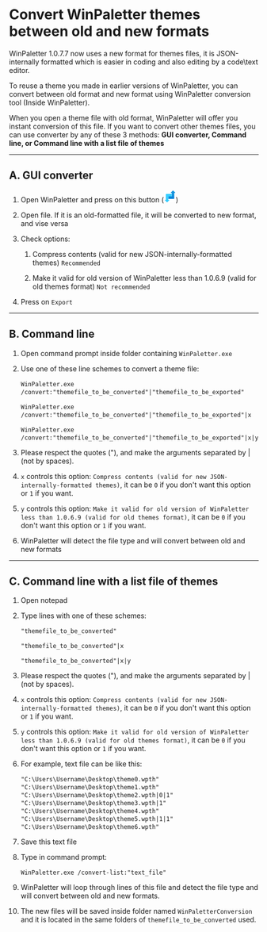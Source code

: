 # Convert WinPaletter themes between old and new formats

WinPaletter 1.0.7.7 now uses a new format for themes files, it is JSON-internally formatted which is easier in coding and also editing by a code\text editor.

To reuse a theme you made in earlier versions of WinPaletter, you can convert between old format and new format using WinPaletter conversion tool (Inside WinPaletter).

When you open a theme file with old format, WinPaletter will offer you instant conversion of this file. If you want to convert other themes files, you can use converter by any of these 3 methods: **GUI converter, Command line, or Command line with a list file of themes**

---

## A. GUI converter

1. Open WinPaletter and press on this button (![alt text](https://github.com/Abdelrhman-AK/WinPaletter/blob/master/Media/Mini-Icons/Converter.png?raw=true))

2. Open file. If it is an old-formatted file, it will be converted to new format, and vise versa

3. Check options:
   
   1. Compress contents (valid for new JSON-internally-formatted themes) `Recommended`
   
   2. Make it valid for old version of WinPaletter less than 1.0.6.9 (valid for old themes format) `Not recommended`

4. Press on `Export`

---

## B. Command line

1. Open command prompt inside folder containing `WinPaletter.exe`

2. Use one of these line schemes to convert a theme file:
   
   ```
   WinPaletter.exe /convert:"themefile_to_be_converted"|"themefile_to_be_exported"
   ```
   
   ```
   WinPaletter.exe /convert:"themefile_to_be_converted"|"themefile_to_be_exported"|x
   ```
   
   ```
   WinPaletter.exe /convert:"themefile_to_be_converted"|"themefile_to_be_exported"|x|y
   ```

3. Please respect the quotes ("), and make the arguments separated by | (not by spaces).

4. `x` controls this option: `Compress contents (valid for new JSON-internally-formatted themes)`, it can be `0` if you don't want this option or `1` if you want.

5. `y` controls this option: `Make it valid for old version of WinPaletter less than 1.0.6.9 (valid for old themes format)`, it can be `0` if you don't want this option or `1` if you want.

6. WinPaletter will detect the file type and will convert between old and new formats

---

## C. Command line with a list file of themes

1. Open notepad

2. Type lines with one of these schemes:
   
   ```
   "themefile_to_be_converted"
   ```
   
   ```
   "themefile_to_be_converted"|x
   ```
   
   ```
   "themefile_to_be_converted"|x|y
   ```

3. Please respect the quotes ("), and make the arguments separated by | (not by spaces). 

4. `x` controls this option: `Compress contents (valid for new JSON-internally-formatted themes)`, it can be `0` if you don't want this option or `1` if you want.

5. `y` controls this option: `Make it valid for old version of WinPaletter less than 1.0.6.9 (valid for old themes format)`, it can be `0` if you don't want this option or `1` if you want.

6. For example, text file can be like this:
   
   ```
   "C:\Users\Username\Desktop\theme0.wpth"
   "C:\Users\Username\Desktop\theme1.wpth"
   "C:\Users\Username\Desktop\theme2.wpth|0|1"
   "C:\Users\Username\Desktop\theme3.wpth|1"
   "C:\Users\Username\Desktop\theme4.wpth"
   "C:\Users\Username\Desktop\theme5.wpth|1|1"
   "C:\Users\Username\Desktop\theme6.wpth"
   ```

7. Save this text file

8. Type in command prompt: 
   
   ```
   WinPaletter.exe /convert-list:"text_file"
   ```

9. WinPaletter will loop through lines of this file and detect the file type and will convert between old and new formats.

10. The new files will be saved inside folder named `WinPaletterConversion` and it is located in the same folders of `themefile_to_be_converted` used.
